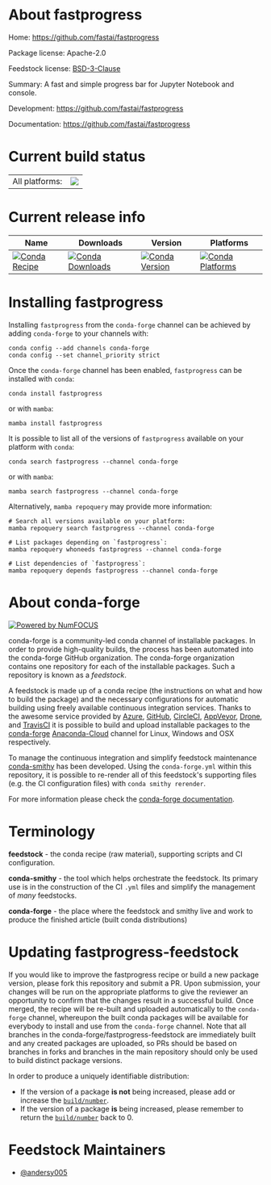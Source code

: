 About fastprogress
==================

Home: https://github.com/fastai/fastprogress

Package license: Apache-2.0

Feedstock license: [BSD-3-Clause](https://github.com/conda-forge/fastprogress-feedstock/blob/main/LICENSE.txt)

Summary: A fast and simple progress bar for Jupyter Notebook and console.

Development: https://github.com/fastai/fastprogress

Documentation: https://github.com/fastai/fastprogress

Current build status
====================


<table><tr><td>All platforms:</td>
    <td>
      <a href="https://dev.azure.com/conda-forge/feedstock-builds/_build/latest?definitionId=9463&branchName=main">
        <img src="https://dev.azure.com/conda-forge/feedstock-builds/_apis/build/status/fastprogress-feedstock?branchName=main">
      </a>
    </td>
  </tr>
</table>

Current release info
====================

| Name | Downloads | Version | Platforms |
| --- | --- | --- | --- |
| [![Conda Recipe](https://img.shields.io/badge/recipe-fastprogress-green.svg)](https://anaconda.org/conda-forge/fastprogress) | [![Conda Downloads](https://img.shields.io/conda/dn/conda-forge/fastprogress.svg)](https://anaconda.org/conda-forge/fastprogress) | [![Conda Version](https://img.shields.io/conda/vn/conda-forge/fastprogress.svg)](https://anaconda.org/conda-forge/fastprogress) | [![Conda Platforms](https://img.shields.io/conda/pn/conda-forge/fastprogress.svg)](https://anaconda.org/conda-forge/fastprogress) |

Installing fastprogress
=======================

Installing `fastprogress` from the `conda-forge` channel can be achieved by adding `conda-forge` to your channels with:

```
conda config --add channels conda-forge
conda config --set channel_priority strict
```

Once the `conda-forge` channel has been enabled, `fastprogress` can be installed with `conda`:

```
conda install fastprogress
```

or with `mamba`:

```
mamba install fastprogress
```

It is possible to list all of the versions of `fastprogress` available on your platform with `conda`:

```
conda search fastprogress --channel conda-forge
```

or with `mamba`:

```
mamba search fastprogress --channel conda-forge
```

Alternatively, `mamba repoquery` may provide more information:

```
# Search all versions available on your platform:
mamba repoquery search fastprogress --channel conda-forge

# List packages depending on `fastprogress`:
mamba repoquery whoneeds fastprogress --channel conda-forge

# List dependencies of `fastprogress`:
mamba repoquery depends fastprogress --channel conda-forge
```


About conda-forge
=================

[![Powered by
NumFOCUS](https://img.shields.io/badge/powered%20by-NumFOCUS-orange.svg?style=flat&colorA=E1523D&colorB=007D8A)](https://numfocus.org)

conda-forge is a community-led conda channel of installable packages.
In order to provide high-quality builds, the process has been automated into the
conda-forge GitHub organization. The conda-forge organization contains one repository
for each of the installable packages. Such a repository is known as a *feedstock*.

A feedstock is made up of a conda recipe (the instructions on what and how to build
the package) and the necessary configurations for automatic building using freely
available continuous integration services. Thanks to the awesome service provided by
[Azure](https://azure.microsoft.com/en-us/services/devops/), [GitHub](https://github.com/),
[CircleCI](https://circleci.com/), [AppVeyor](https://www.appveyor.com/),
[Drone](https://cloud.drone.io/welcome), and [TravisCI](https://travis-ci.com/)
it is possible to build and upload installable packages to the
[conda-forge](https://anaconda.org/conda-forge) [Anaconda-Cloud](https://anaconda.org/)
channel for Linux, Windows and OSX respectively.

To manage the continuous integration and simplify feedstock maintenance
[conda-smithy](https://github.com/conda-forge/conda-smithy) has been developed.
Using the ``conda-forge.yml`` within this repository, it is possible to re-render all of
this feedstock's supporting files (e.g. the CI configuration files) with ``conda smithy rerender``.

For more information please check the [conda-forge documentation](https://conda-forge.org/docs/).

Terminology
===========

**feedstock** - the conda recipe (raw material), supporting scripts and CI configuration.

**conda-smithy** - the tool which helps orchestrate the feedstock.
                   Its primary use is in the construction of the CI ``.yml`` files
                   and simplify the management of *many* feedstocks.

**conda-forge** - the place where the feedstock and smithy live and work to
                  produce the finished article (built conda distributions)


Updating fastprogress-feedstock
===============================

If you would like to improve the fastprogress recipe or build a new
package version, please fork this repository and submit a PR. Upon submission,
your changes will be run on the appropriate platforms to give the reviewer an
opportunity to confirm that the changes result in a successful build. Once
merged, the recipe will be re-built and uploaded automatically to the
`conda-forge` channel, whereupon the built conda packages will be available for
everybody to install and use from the `conda-forge` channel.
Note that all branches in the conda-forge/fastprogress-feedstock are
immediately built and any created packages are uploaded, so PRs should be based
on branches in forks and branches in the main repository should only be used to
build distinct package versions.

In order to produce a uniquely identifiable distribution:
 * If the version of a package **is not** being increased, please add or increase
   the [``build/number``](https://docs.conda.io/projects/conda-build/en/latest/resources/define-metadata.html#build-number-and-string).
 * If the version of a package **is** being increased, please remember to return
   the [``build/number``](https://docs.conda.io/projects/conda-build/en/latest/resources/define-metadata.html#build-number-and-string)
   back to 0.

Feedstock Maintainers
=====================

* [@andersy005](https://github.com/andersy005/)


